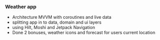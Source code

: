 ### Weather app

- Architecture MVVM with coroutines and live data
- splitting app in to data, domain and ui layers
- using Hilt, Moshi and Jetpack Navigation
- Done 2 bonuses, weather icons and forecast for users current location
